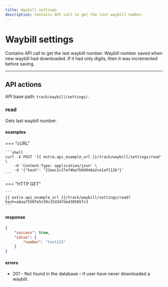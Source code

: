 ```yaml
---
title: Waybill settings
description: Contains API call to get the last waybill number.
---
```


# Waybill settings

Contains API call to get the last waybill number. Waybill number saved when new waybill had downloaded. If it had only digits, 
then it was incremented before saving.

<hr>

## API actions

API base path: `track/waybill/settings/`.

### read

Gets last waybill number. 

#### examples

=== "cURL"

    ```shell
    curl -X POST '{{ extra.api_example_url }}/track/waybill/settings/read' \
        -H 'Content-Type: application/json' \ 
        -d '{"hash": "22eac1c27af4be7b9d04da2ce1af111b"}'
    ```

=== "HTTP GET"

    ```
    {{ extra.api_example_url }}/track/waybill/settings/read?hash=a6aa75587e5c59c32d347da438505fc3
    ```

#### response

```json
{
    "success": true,
    "value": {
        "number": "test123"
    }
}
```

#### errors

* 201 - Not found in the database – if user have never downloaded a waybill.
